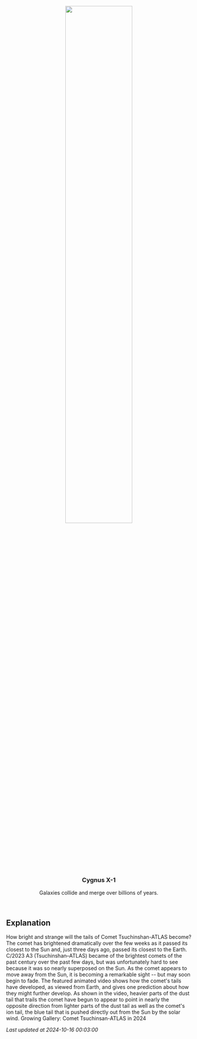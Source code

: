 <p align='center'>
    <a href='https://www.youtube.com/embed/dY6poe072_c?rel=0'><img src='https://images.unsplash.com/photo-1610296669228-602fa827fc1f' width='60%' /></a>
    <h3 align="center">Cygnus X-1</h3>
    <p align="center">Galaxies collide and merge over billions of years.</p>
</p>
<br/>

Explanation
--
How bright and strange will the tails of Comet Tsuchinshan-ATLAS become? The comet has brightened dramatically over the few weeks as it passed its closest to the Sun and, just three days ago, passed its closest to the Earth. C/2023 A3 (Tsuchinshan–ATLAS) became of the brightest comets of the past century over the past few days, but was unfortunately hard to see because it was so nearly superposed on the Sun.  As the comet appears to move away from the Sun, it is becoming a remarkable sight -- but may soon begin to fade.  The featured animated video shows how the comet's tails have developed, as viewed from Earth, and gives one prediction about how they might further develop. As shown in the video, heavier parts of the  dust tail that trails the comet have begun to appear to point in nearly the opposite direction from lighter parts of the dust tail as well as the comet's  ion tail, the blue tail that is pushed directly out from the Sun by the solar wind.   Growing Gallery: Comet Tsuchinsan-ATLAS in 2024


*Last updated at 2024-10-16 00:03:00*
